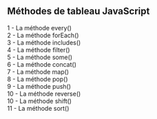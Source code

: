 ## Méthodes de tableau JavaScript

1 - La méthode every()  <br>
2 - La méthode forEach() <br>
3 - La méthode includes() <br>
4 - La méthode filter() <br>
5 - La méthode some() <br>
6 - La méthode concat() <br>
7 - La méthode map() <br>
8 - La méthode pop() <br>
9 - La méthode push() <br>
10 - La méthode reverse() <br>
10 - La méthode shift() <br>
11 - La méthode sort() <br>